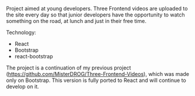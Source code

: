 Project aimed at young developers. Three Frontend videos are uploaded to the site every day so that junior developers have the opportunity to watch something on the road, at lunch and just in their free time.

Technology:
- React
- Bootstrap
- react-bootstrap

The project is a continuation of my previous project (https://github.com/MisterDROG/Three-Frontend-Videos), which was made only on Bootstrap. This version is fully ported to React and will continue to develop on it.
